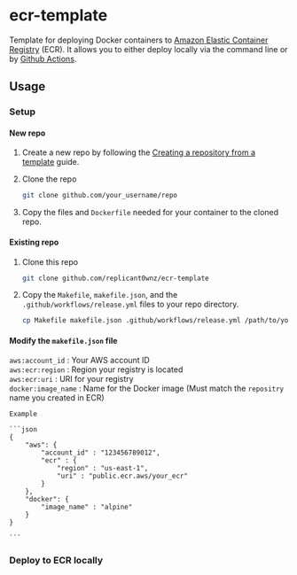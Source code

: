 # ecr-template
Template for deploying Docker containers to [Amazon Elastic Container 
Registry](https://aws.amazon.com/ecr) (ECR). It allows you to either deploy 
locally via the command line or by [Github Actions](https://github.com/actions).

## Usage

### Setup

#### New repo

1. Create a new repo by following the [Creating a repository from a 
   template](https://docs.github.com/en/repositories/creating-and-managing-repositories/creating-a-repository-from-a-template) 
   guide.

2. Clone the repo

    ```bash
    git clone github.com/your_username/repo
    ```

3. Copy the files and `Dockerfile` needed for your container to the cloned repo.

#### Existing repo

1. Clone this repo

    ```bash
    git clone github.com/replicant0wnz/ecr-template
    ```

2. Copy the `Makefile`, `makefile.json`, and the `.github/workflows/release.yml` 
   files to your repo directory.

    ```bash
    cp Makefile makefile.json .github/workflows/release.yml /path/to/your/repo
    ```

#### Modify the `makefile.json` file

`aws:account_id`    : Your AWS account ID<br>
`aws:ecr:region`    : Region your registry is located<br>
`aws:ecr:uri`       : URI for your registry<br>
`docker:image_name` : Name for the Docker image (Must match the `repositry` 
name you created in ECR)

    Example

    ```json
    {
        "aws": {
            "account_id" : "123456789012",
            "ecr" : {
                "region" : "us-east-1",
                "uri" : "public.ecr.aws/your_ecr"
            }
        },
        "docker": {
            "image_name" : "alpine"
        }
    }

    ```

### Deploy to ECR locally
